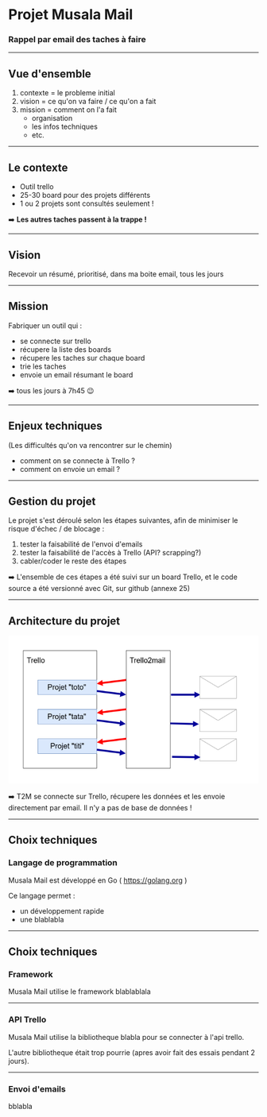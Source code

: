 
# Projet Musala Mail

### Rappel par email des taches à faire

----

## Vue d'ensemble 

1. contexte = le probleme initial
2. vision = ce qu'on va faire / ce qu'on a fait
3. mission = comment on l'a fait
   - organisation
   - les infos techniques
   - etc.

----

## Le contexte

- Outil trello
- 25-30 board pour des projets différents
- 1 ou 2 projets sont consultés seulement !


:arrow_right: **Les autres taches passent à la trappe !**

----

## Vision

Recevoir un résumé, prioritisé, dans ma boite email, tous les jours

----

## Mission

Fabriquer un outil qui :

- se connecte sur trello
- récupere la liste des boards
- récupere les taches sur chaque board
- trie les taches
- envoie un email résumant le board

:arrow_right: tous les jours à 7h45 :wink:

----

## Enjeux techniques

(Les difficultés qu'on va rencontrer sur le chemin)

* comment on se connecte à Trello ?
* comment on envoie un email ?

----

## Gestion du projet

Le projet s'est déroulé selon les étapes suivantes, afin de minimiser le risque d'échec / de blocage :

1. tester la faisabilité de l'envoi d'emails
2. tester la faisabilité de l'accès à Trello (API? scrapping?)
3. cabler/coder le reste des étapes

:arrow_right: L'ensemble de ces étapes a été suivi sur un board Trello, et le code source a été versionné avec Git, sur github (annexe 25)

----

## Architecture du projet 

![100% center](presentation-1.png)


:arrow_right: T2M se connecte sur Trello, récupere les données et les envoie directement par email. Il n'y a pas de base de données !

----

## Choix techniques

### Langage de programmation

Musala Mail est développé en Go ( https://golang.org ) 

Ce langage permet :

- un développement rapide
- une blablabla

----

## Choix techniques

### Framework

Musala Mail utilise le framework blablablala

-----

### API Trello

Musala Mail utilise la bibliotheque blabla pour se connecter à l'api trello.

L'autre bibliotheque était trop pourrie (apres avoir fait des essais pendant 2 jours).


----

### Envoi d'emails

bblabla


